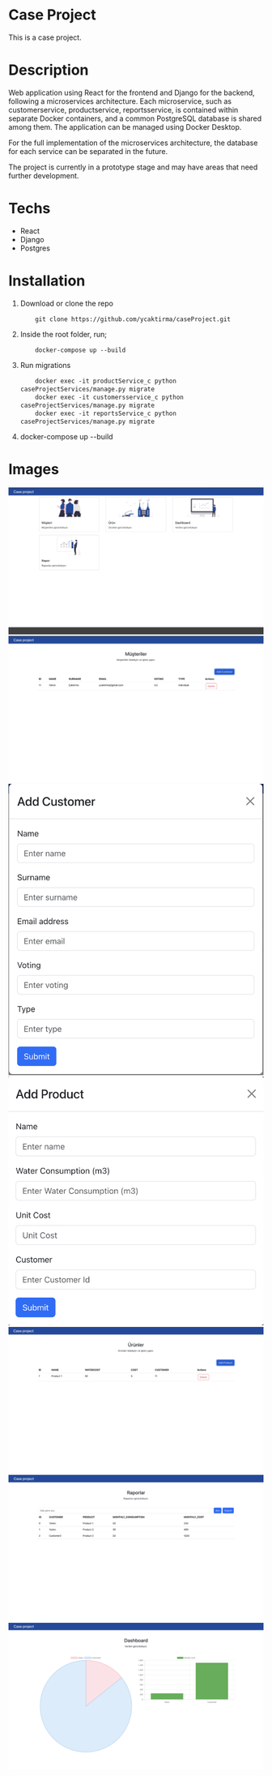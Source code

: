# Case Project
This is a case project.

# Description
Web application using React for the frontend and Django for the backend, following a microservices architecture. Each microservice, such as customerservice, productservice, reportsservice, is contained within separate Docker containers, and a common PostgreSQL database is shared among them. The application can be managed using Docker Desktop.

For the full implementation of the microservices architecture, the database for each service can be separated in the future.

The project is currently in a prototype stage and may have areas that need further development.

# Techs
 - React
 - Django
 - Postgres

# Installation
 1) Download or clone the repo
    ```
        git clone https://github.com/ycaktirma/caseProject.git
    ```
 2) Inside the root folder, run;
    ```
        docker-compose up --build
    ```
 3) Run migrations
    ```
        docker exec -it productService_c python caseProjectServices/manage.py migrate
        docker exec -it customersservice_c python caseProjectServices/manage.py migrate
        docker exec -it reportsService_c python caseProjectServices/manage.py migrate
    ```
4) docker-compose up --build


# Images
![1](readme_resources/1.png)
![2](readme_resources/2.png)
![3](readme_resources/3.png)
![4](readme_resources/4.png)
![5](readme_resources/5.png)
![6](readme_resources/6.png)
![7](readme_resources/7.png)